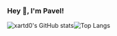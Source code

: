 ### Hey 👋, I'm Pavel!
![xartd0's GitHub stats](https://github-readme-stats.vercel.app/api?username=xartd0&show_icons=true&theme=tokyonight)![Top Langs](https://github-readme-stats.vercel.app/api/top-langs/?username=xartd0&theme=tokyonight)

